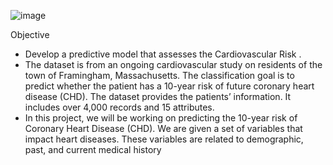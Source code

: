 
![image](https://github.com/arungk63/ML_projects_Classification/assets/110715362/61630864-2af5-4af3-a17c-2fa83376cd37)

Objective
* Develop a predictive model that assesses the Cardiovascular Risk .
* The dataset is from an ongoing cardiovascular study on residents of the town of Framingham, Massachusetts. The classification goal is to predict whether the patient has a 10-year risk of future coronary heart disease (CHD). The dataset provides the patients’ information. It includes over 4,000 records and 15 attributes.
* In this project, we will be working on predicting the 10-year risk of Coronary Heart Disease (CHD). We are given a set of variables that impact heart diseases. These variables are related to demographic, past, and current medical history

